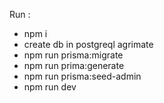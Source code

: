 Run : 

- npm i
- create db in postgreql agrimate
- npm run prisma:migrate
- npm run prima:generate
- npm run prisma:seed-admin
- npm run dev

